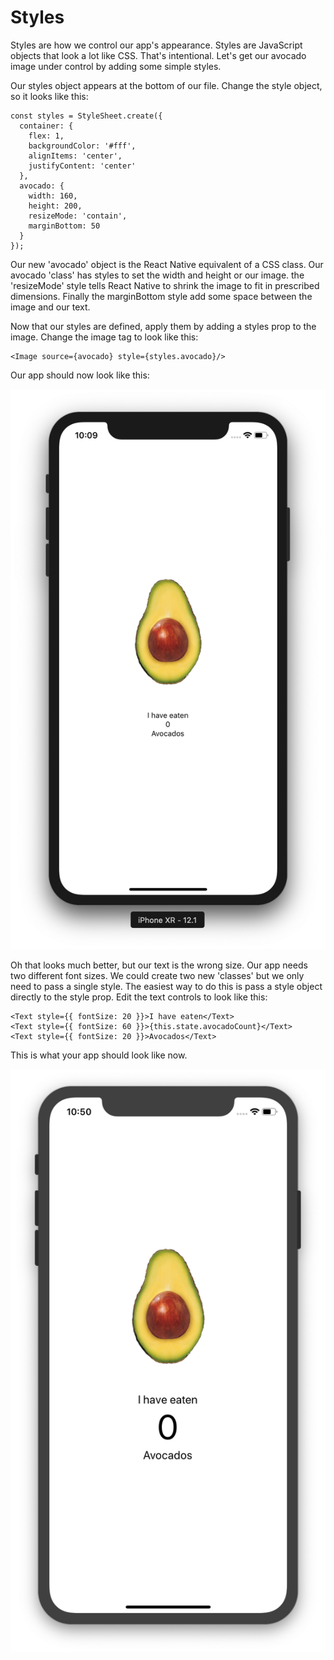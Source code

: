 # Styles

Styles are how we control our app's appearance.  Styles are JavaScript objects that look a lot like CSS.  That's intentional.  Let's get our avocado image under control by adding some simple styles.


Our styles object appears at the bottom of our file.  Change the style object, so it looks like this:

    const styles = StyleSheet.create({
      container: {
        flex: 1,
        backgroundColor: '#fff',
        alignItems: 'center',
        justifyContent: 'center'
      },
      avocado: {
        width: 160,
        height: 200,
        resizeMode: 'contain',
        marginBottom: 50
      }
    });

  Our new 'avocado' object is the React Native equivalent of a CSS class. Our avocado 'class' has styles to set the width and height or our image.  the 'resizeMode' style tells React Native to shrink the image to fit in prescribed dimensions.  Finally the marginBottom style add some space between the image and our text.
  
  Now that our styles are defined, apply them by adding a styles prop to the image.  Change the image tag to look like this:
  
  
    <Image source={avocado} style={styles.avocado}/>
    
    
Our app should now look like this:

![alt](./assets/03/small-avocado.png 'styled image')


Oh that looks much better, but our text is the wrong size.  Our app needs two different font sizes.  We could create two new 'classes' but we only need to pass a single style.   The easiest way to do this is pass a style object directly to the style prop.  Edit the text controls to look like this:


    <Text style={{ fontSize: 20 }}>I have eaten</Text>
    <Text style={{ fontSize: 60 }}>{this.state.avocadoCount}</Text>
    <Text style={{ fontSize: 20 }}>Avocados</Text>
 

This is what your app should look like now.

![alt](./assets/03/font-sizes.png 'font sizes')


